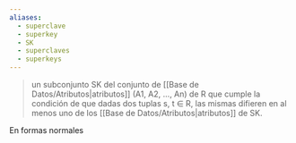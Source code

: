 ```yaml
---
aliases:
  - superclave
  - superkey
  - SK
  - superclaves
  - superkeys
---
```

>un subconjunto SK del conjunto de [[Base de Datos/Atributos|atributos]] (A1, A2, ..., An) de R que cumple la condición de que dadas dos tuplas s, t ∈ R, las mismas difieren en al menos uno de los [[Base de Datos/Atributos|atributos]] de SK.


En formas normales